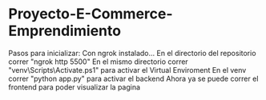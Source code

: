 # Proyecto-E-Commerce-Emprendimiento

Pasos para inicializar:
Con ngrok instalado...
En el directorio del repositorio correr "ngrok http 5500"
En el mismo directorio correr "venv\Scripts\Activate.ps1" para activar el Virtual Enviroment
En el venv correr "python app.py" para activar el backend
Ahora ya se puede correr el frontend para poder visualizar la pagina
